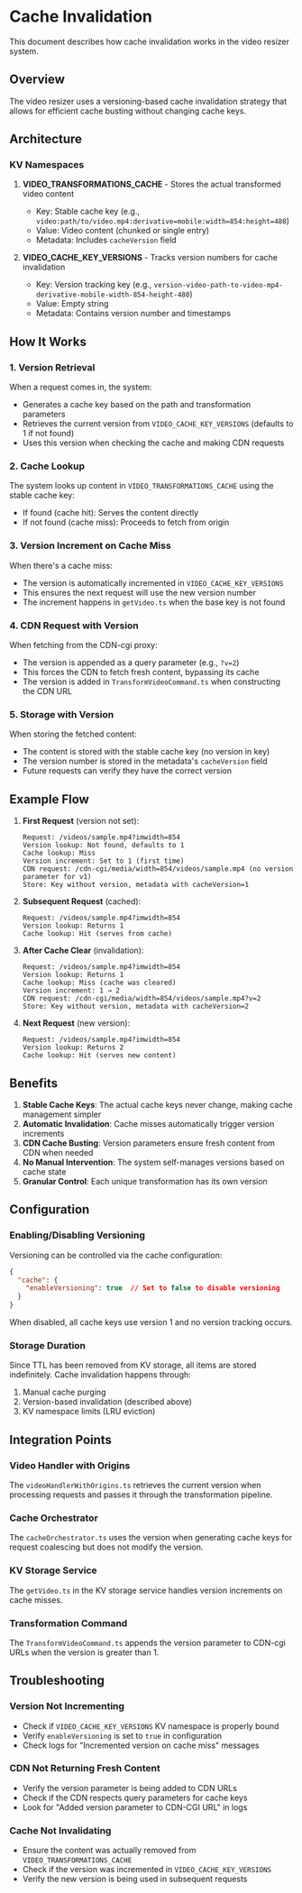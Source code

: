 # Cache Invalidation

This document describes how cache invalidation works in the video resizer system.

## Overview

The video resizer uses a versioning-based cache invalidation strategy that allows for efficient cache busting without changing cache keys.

## Architecture

### KV Namespaces

1. **VIDEO_TRANSFORMATIONS_CACHE** - Stores the actual transformed video content
   - Key: Stable cache key (e.g., `video:path/to/video.mp4:derivative=mobile:width=854:height=480`)
   - Value: Video content (chunked or single entry)
   - Metadata: Includes `cacheVersion` field

2. **VIDEO_CACHE_KEY_VERSIONS** - Tracks version numbers for cache invalidation
   - Key: Version tracking key (e.g., `version-video-path-to-video-mp4-derivative-mobile-width-854-height-480`)
   - Value: Empty string
   - Metadata: Contains version number and timestamps

## How It Works

### 1. Version Retrieval
When a request comes in, the system:
- Generates a cache key based on the path and transformation parameters
- Retrieves the current version from `VIDEO_CACHE_KEY_VERSIONS` (defaults to 1 if not found)
- Uses this version when checking the cache and making CDN requests

### 2. Cache Lookup
The system looks up content in `VIDEO_TRANSFORMATIONS_CACHE` using the stable cache key:
- If found (cache hit): Serves the content directly
- If not found (cache miss): Proceeds to fetch from origin

### 3. Version Increment on Cache Miss
When there's a cache miss:
- The version is automatically incremented in `VIDEO_CACHE_KEY_VERSIONS`
- This ensures the next request will use the new version number
- The increment happens in `getVideo.ts` when the base key is not found

### 4. CDN Request with Version
When fetching from the CDN-cgi proxy:
- The version is appended as a query parameter (e.g., `?v=2`)
- This forces the CDN to fetch fresh content, bypassing its cache
- The version is added in `TransformVideoCommand.ts` when constructing the CDN URL

### 5. Storage with Version
When storing the fetched content:
- The content is stored with the stable cache key (no version in key)
- The version number is stored in the metadata's `cacheVersion` field
- Future requests can verify they have the correct version

## Example Flow

1. **First Request** (version not set):
   ```
   Request: /videos/sample.mp4?imwidth=854
   Version lookup: Not found, defaults to 1
   Cache lookup: Miss
   Version increment: Set to 1 (first time)
   CDN request: /cdn-cgi/media/width=854/videos/sample.mp4 (no version parameter for v1)
   Store: Key without version, metadata with cacheVersion=1
   ```

2. **Subsequent Request** (cached):
   ```
   Request: /videos/sample.mp4?imwidth=854
   Version lookup: Returns 1
   Cache lookup: Hit (serves from cache)
   ```

3. **After Cache Clear** (invalidation):
   ```
   Request: /videos/sample.mp4?imwidth=854
   Version lookup: Returns 1
   Cache lookup: Miss (cache was cleared)
   Version increment: 1 → 2
   CDN request: /cdn-cgi/media/width=854/videos/sample.mp4?v=2
   Store: Key without version, metadata with cacheVersion=2
   ```

4. **Next Request** (new version):
   ```
   Request: /videos/sample.mp4?imwidth=854
   Version lookup: Returns 2
   Cache lookup: Hit (serves new content)
   ```

## Benefits

1. **Stable Cache Keys**: The actual cache keys never change, making cache management simpler
2. **Automatic Invalidation**: Cache misses automatically trigger version increments
3. **CDN Cache Busting**: Version parameters ensure fresh content from CDN when needed
4. **No Manual Intervention**: The system self-manages versions based on cache state
5. **Granular Control**: Each unique transformation has its own version

## Configuration

### Enabling/Disabling Versioning

Versioning can be controlled via the cache configuration:

```json
{
  "cache": {
    "enableVersioning": true  // Set to false to disable versioning
  }
}
```

When disabled, all cache keys use version 1 and no version tracking occurs.

### Storage Duration

Since TTL has been removed from KV storage, all items are stored indefinitely. Cache invalidation happens through:
1. Manual cache purging
2. Version-based invalidation (described above)
3. KV namespace limits (LRU eviction)

## Integration Points

### Video Handler with Origins
The `videoHandlerWithOrigins.ts` retrieves the current version when processing requests and passes it through the transformation pipeline.

### Cache Orchestrator
The `cacheOrchestrator.ts` uses the version when generating cache keys for request coalescing but does not modify the version.

### KV Storage Service
The `getVideo.ts` in the KV storage service handles version increments on cache misses.

### Transformation Command
The `TransformVideoCommand.ts` appends the version parameter to CDN-cgi URLs when the version is greater than 1.

## Troubleshooting

### Version Not Incrementing
- Check if `VIDEO_CACHE_KEY_VERSIONS` KV namespace is properly bound
- Verify `enableVersioning` is set to `true` in configuration
- Check logs for "Incremented version on cache miss" messages

### CDN Not Returning Fresh Content
- Verify the version parameter is being added to CDN URLs
- Check if the CDN respects query parameters for cache keys
- Look for "Added version parameter to CDN-CGI URL" in logs

### Cache Not Invalidating
- Ensure the content was actually removed from `VIDEO_TRANSFORMATIONS_CACHE`
- Check if the version was incremented in `VIDEO_CACHE_KEY_VERSIONS`
- Verify the new version is being used in subsequent requests
